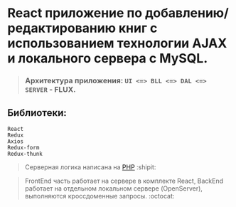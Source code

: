 # React приложение по добавлению/редактированию книг с использованием технологии AJAX и локального сервера с MySQL.

> ### Архитектура приложения: `UI <=> BLL <=> DAL <=> SERVER` - **FLUX**.

## Библиотеки: 
```
React
Redux
Axios
Redux-form
Redux-thunk
```

> Cерверная логика написана на [PHP](https://github.com/LevDomasnih/books-app-PHP) :shipit:

> FrontEnd часть работает на сервере в комплекте React, BackEnd работает на отдельном локальном сервере (OpenServer), выполняются кроссдоменные запросы. :octocat:

